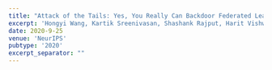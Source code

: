 ```yaml
---
title: "Attack of the Tails: Yes, You Really Can Backdoor Federated Learning"
excerpt: 'Hongyi Wang, Kartik Sreenivasan, Shashank Rajput, Harit Vishwakarma, Saurabh Agarwal, Jy-yong Sohn, Kangwook Lee, Dimitris Papailiopoulos \[[arXiv](https://arxiv.org/abs/2007.05084)\]'
date: 2020-9-25
venue: 'NeurIPS'
pubtype: '2020'
excerpt_separator: ""
---
```

